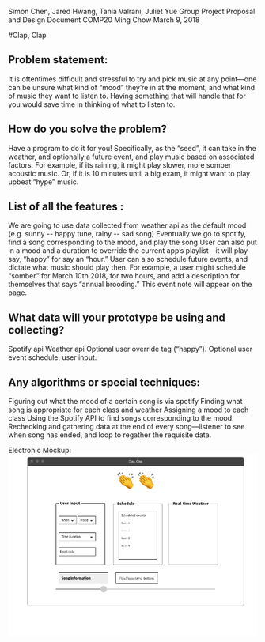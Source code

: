 Simon Chen, Jared Hwang, Tania Valrani, Juliet Yue
Group Project Proposal and Design Document
COMP20 Ming Chow
March 9, 2018


#Clap, Clap


Problem statement:
--------------------

It is oftentimes difficult and stressful to try and pick music at any point—one can be unsure what kind of “mood” they’re in at the moment, and what kind of music they want to listen to. Having something that will handle that for you would save time in thinking of what to listen to.

How do you solve the problem?
-------------------------------
Have a program to do it for you! Specifically, as the “seed”, it can take in the weather, and optionally a future event, and play music based on associated factors. For example, if its raining, it might play slower, more somber acoustic music. Or, if it is 10 minutes until a big exam, it might want to play upbeat “hype” music.

List of all the features :
-------------------------------

We are going to use data collected from weather api as the default mood (e.g. sunny -- happy tune, rainy -- sad song)
Eventually we go to spotify, find a song corresponding to the mood, and play the song 
User can also put in a mood and a duration to override the current app’s playlist—it will play say, “happy” for say an “hour.”
User can also schedule future events, and dictate what music should play then. For example, a user might schedule “somber” for March 10th 2018, for two hours, and add a description for themselves that says “annual brooding.” This event note will appear on the page.

What data will your prototype be using and collecting?
--------------------------------------------------------------
Spotify api
Weather api
Optional user override tag (“happy”).
Optional user event schedule, user input. 

Any algorithms or special techniques:
----------------------------------------

Figuring out what the mood of a certain song is via spotify
Finding what song is appropriate for each class and weather
Assigning a mood to each class
Using the Spotify API to find songs corresponding to the mood. 
Rechecking and gathering data at the end of every song—listener to see when song has ended, and loop to regather the requisite data. 

Electronic Mockup:
![Electronic Mockup Diagram](/Mockup.png "Wireframe mockup")
	

